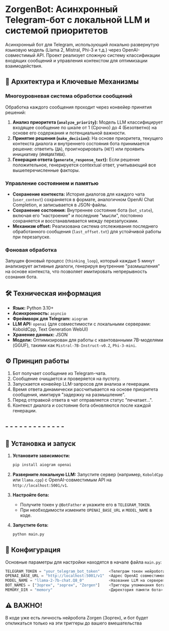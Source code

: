 # ZorgenBot: Асинхронный Telegram-бот с локальной LLM и системой приоритетов

Асинхронный бот для Telegram, использующий локально развернутую языковую модель (Llama 2, Mistral, Phi-3 и т.д.) через OpenAI-совместимый API. Проект реализует сложную систему классификации входящих сообщений и управления контекстом для оптимизации взаимодействия.

## 🧠 Архитектура и Ключевые Механизмы

### Многоуровневая система обработки сообщений

Обработка каждого сообщения проходит через конвейер принятия решений:

1.  **Анализ приоритета (`analyze_priority`):** Модель LLM классифицирует входящее сообщение по шкале от 1 (Срочно) до 4 (Безответно) на основе его содержания и потенциальной важности.
2.  **Принятие решения (`make_decision`):** На основе приоритета, текущего контекста диалога и внутреннего состояния бота принимается решение: ответить (`ДА`), проигнорировать (`НЕТ`) или проявить инициативу (`ИНИЦИАТИВА`).
3.  **Генерация ответа (`generate_response_text`):** Если решение положительное, генерируется contextual ответ, учитывающий все вышеперечисленные факторы.

### Управление состоянием и памятью

*   **Сохранение контекста:** История диалогов для каждого чата (`user_context`) сохраняется в формате, аналогичном OpenAI Chat Completion, и записывается в JSON-файлы.
*   **Сохранение состояния:** Внутреннее состояние бота (`bot_state`), включая его "настроение" и последние "мысли", постоянно сохраняется и восстанавливается между перезапусками.
*   **Механизм offset:** Реализована система отслеживания последнего обработанного сообщения (`last_offset.txt`) для устойчивой работы при перезапуске.

### Фоновая обработка

Запущен фоновый процесс (`thinking_loop`), который каждые 5 минут анализирует активные диалоги, генерируя внутренние "размышления" на основе контекста, что позволяет имитировать непрерывность сознания бота.

## 🛠 Техническая информация

*   **Язык:** Python 3.10+
*   **Асинхронность:** `asyncio`
*   **Фреймворк для Telegram:** `aiogram`
*   **LLM API:** `openai` (для совместимости с локальными серверами: KoboldCpp, Text Generation WebUI)
*   **Хранение данных:** JSON
*   **Модели:** Оптимизирован для работы с квантованными 7B-моделями (GGUF), такими как `Mistral-7B-Instruct-v0.2`, `Phi-3-mini`.

## ⚙️ Принцип работы

1.  Бот получает сообщение из Telegram-чата.
2.  Сообщение очищается и проверяется на пустоту.
3.  Запускается конвейер LLM-запросов для анализа и генерации.
4.  Время ответа динамически рассчитывается на основе приоритета сообщения, имитируя "задержку на размышление".
5.  Перед отправкой ответа в чат отправляется статус "печатает...".
6.  Контекст диалога и состояние бота обновляются после каждой генерации.

## - - - - - - - - - - - - -


## 🚀 Установка и запуск

1.  **Установите зависимости:**
    ```bash
    pip install aiogram openai
    ```

2.  **Разверните локальную LLM:** Запустите сервер (например, `KoboldCpp` или `llama.cpp`) с OpenAI-совместимым API на `http://localhost:5001/v1`.

3.  **Настройте бота:**
    *   Получите токен у `@BotFather` и укажите его в `TELEGRAM_TOKEN`.
    *   При необходимости измените `OPENAI_BASE_URL` и `MODEL_NAME` в коде.

4.  **Запустите бота:**
    ```bash
    python main.py
    ```

## 🔧 Конфигурация

Основные параметры для настройки находятся в начале файла `main.py`:

```python
TELEGRAM_TOKEN = "your_telegram_bot_token"    <Телеграм токен нейробота>
OPENAI_BASE_URL = "http://localhost:5001/v1"  <Адрес OpenAI совместимого API>
MODEL_NAME = "llama-2-7b-chat.Q8_0"           <Название LLM на сервере>
BOT_NAMES = ["Зорген", "зорген", "Zorgen"]    <Триггеры упоминания бота>
MEMORY_DIR = "memory"                         <Директория памяти бота>
```
## ⚠️ ВАЖНО!

В коде уже есть личность нейробота Zorgen (Зорген), и бот будет откликаться только на эти триггеры до вашего вмешательства





